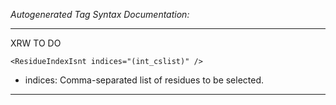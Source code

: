 _Autogenerated Tag Syntax Documentation:_

---
XRW TO DO

```
<ResidueIndexIsnt indices="(int_cslist)" />
```

-   indices: Comma-separated list of residues to be selected.

---
